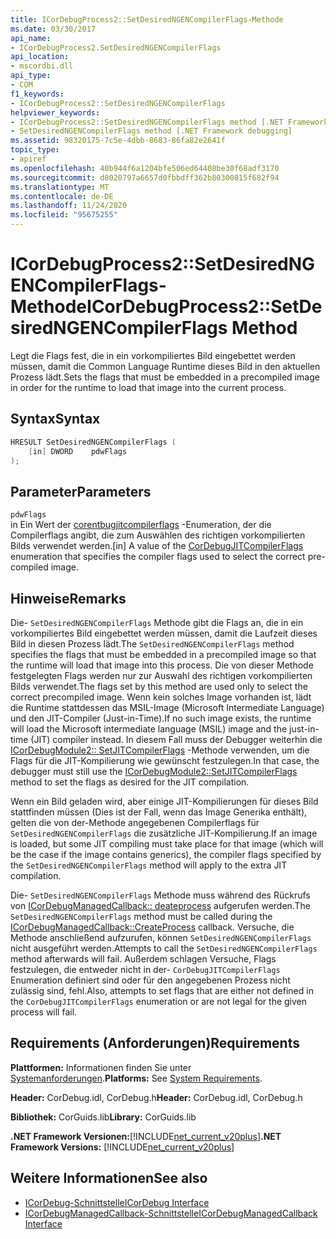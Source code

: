 ```yaml
---
title: ICorDebugProcess2::SetDesiredNGENCompilerFlags-Methode
ms.date: 03/30/2017
api_name:
- ICorDebugProcess2.SetDesiredNGENCompilerFlags
api_location:
- mscordbi.dll
api_type:
- COM
f1_keywords:
- ICorDebugProcess2::SetDesiredNGENCompilerFlags
helpviewer_keywords:
- ICorDebugProcess2::SetDesiredNGENCompilerFlags method [.NET Framework debugging]
- SetDesiredNGENCompilerFlags method [.NET Framework debugging]
ms.assetid: 98320175-7c5e-4dbb-8683-86fa82e2641f
topic_type:
- apiref
ms.openlocfilehash: 40b944f6a1204bfe506ed64408be30f68adf3170
ms.sourcegitcommit: d8020797a6657d0fbbdff362b80300815f682f94
ms.translationtype: MT
ms.contentlocale: de-DE
ms.lasthandoff: 11/24/2020
ms.locfileid: "95675255"
---
```

# <a name="icordebugprocess2setdesiredngencompilerflags-method"></a><span data-ttu-id="329eb-102">ICorDebugProcess2::SetDesiredNGENCompilerFlags-Methode</span><span class="sxs-lookup"><span data-stu-id="329eb-102">ICorDebugProcess2::SetDesiredNGENCompilerFlags Method</span></span>

<span data-ttu-id="329eb-103">Legt die Flags fest, die in ein vorkompiliertes Bild eingebettet werden müssen, damit die Common Language Runtime dieses Bild in den aktuellen Prozess lädt.</span><span class="sxs-lookup"><span data-stu-id="329eb-103">Sets the flags that must be embedded in a precompiled image in order for the runtime to load that image into the current process.</span></span>  
  
## <a name="syntax"></a><span data-ttu-id="329eb-104">Syntax</span><span class="sxs-lookup"><span data-stu-id="329eb-104">Syntax</span></span>  
  
```cpp  
HRESULT SetDesiredNGENCompilerFlags (  
    [in] DWORD    pdwFlags  
);  
```  
  
## <a name="parameters"></a><span data-ttu-id="329eb-105">Parameter</span><span class="sxs-lookup"><span data-stu-id="329eb-105">Parameters</span></span>  

 `pdwFlags`  
 <span data-ttu-id="329eb-106">in Ein Wert der [corentbugjitcompilerflags](cordebugjitcompilerflags-enumeration.md) -Enumeration, der die Compilerflags angibt, die zum Auswählen des richtigen vorkompilierten Bilds verwendet werden.</span><span class="sxs-lookup"><span data-stu-id="329eb-106">[in] A value of the [CorDebugJITCompilerFlags](cordebugjitcompilerflags-enumeration.md) enumeration that specifies the compiler flags used to select the correct pre-compiled image.</span></span>  
  
## <a name="remarks"></a><span data-ttu-id="329eb-107">Hinweise</span><span class="sxs-lookup"><span data-stu-id="329eb-107">Remarks</span></span>  

 <span data-ttu-id="329eb-108">Die- `SetDesiredNGENCompilerFlags` Methode gibt die Flags an, die in ein vorkompiliertes Bild eingebettet werden müssen, damit die Laufzeit dieses Bild in diesen Prozess lädt.</span><span class="sxs-lookup"><span data-stu-id="329eb-108">The `SetDesiredNGENCompilerFlags` method specifies the flags that must be embedded in a precompiled image so that the runtime will load that image into this process.</span></span> <span data-ttu-id="329eb-109">Die von dieser Methode festgelegten Flags werden nur zur Auswahl des richtigen vorkompilierten Bilds verwendet.</span><span class="sxs-lookup"><span data-stu-id="329eb-109">The flags set by this method are used only to select the correct precompiled image.</span></span> <span data-ttu-id="329eb-110">Wenn kein solches Image vorhanden ist, lädt die Runtime stattdessen das MSIL-Image (Microsoft Intermediate Language) und den JIT-Compiler (Just-in-Time).</span><span class="sxs-lookup"><span data-stu-id="329eb-110">If no such image exists, the runtime will load the Microsoft intermediate language (MSIL) image and the just-in-time (JIT) compiler instead.</span></span> <span data-ttu-id="329eb-111">In diesem Fall muss der Debugger weiterhin die [ICorDebugModule2:: SetJITCompilerFlags](icordebugmodule2-setjitcompilerflags-method.md) -Methode verwenden, um die Flags für die JIT-Kompilierung wie gewünscht festzulegen.</span><span class="sxs-lookup"><span data-stu-id="329eb-111">In that case, the debugger must still use the [ICorDebugModule2::SetJITCompilerFlags](icordebugmodule2-setjitcompilerflags-method.md) method to set the flags as desired for the JIT compilation.</span></span>  
  
 <span data-ttu-id="329eb-112">Wenn ein Bild geladen wird, aber einige JIT-Kompilierungen für dieses Bild stattfinden müssen (Dies ist der Fall, wenn das Image Generika enthält), gelten die von der-Methode angegebenen Compilerflags für `SetDesiredNGENCompilerFlags` die zusätzliche JIT-Kompilierung.</span><span class="sxs-lookup"><span data-stu-id="329eb-112">If an image is loaded, but some JIT compiling must take place for that image (which will be the case if the image contains generics), the compiler flags specified by the `SetDesiredNGENCompilerFlags` method will apply to the extra JIT compilation.</span></span>  
  
 <span data-ttu-id="329eb-113">Die- `SetDesiredNGENCompilerFlags` Methode muss während des Rückrufs von [ICorDebugManagedCallback:: deateprocess](icordebugmanagedcallback-createprocess-method.md) aufgerufen werden.</span><span class="sxs-lookup"><span data-stu-id="329eb-113">The `SetDesiredNGENCompilerFlags` method must be called during the [ICorDebugManagedCallback::CreateProcess](icordebugmanagedcallback-createprocess-method.md) callback.</span></span> <span data-ttu-id="329eb-114">Versuche, die Methode anschließend aufzurufen, können `SetDesiredNGENCompilerFlags` nicht ausgeführt werden.</span><span class="sxs-lookup"><span data-stu-id="329eb-114">Attempts to call the `SetDesiredNGENCompilerFlags` method afterwards will fail.</span></span> <span data-ttu-id="329eb-115">Außerdem schlagen Versuche, Flags festzulegen, die entweder nicht in der- `CorDebugJITCompilerFlags` Enumeration definiert sind oder für den angegebenen Prozess nicht zulässig sind, fehl.</span><span class="sxs-lookup"><span data-stu-id="329eb-115">Also, attempts to set flags that are either not defined in the `CorDebugJITCompilerFlags` enumeration or are not legal for the given process will fail.</span></span>  
  
## <a name="requirements"></a><span data-ttu-id="329eb-116">Requirements (Anforderungen)</span><span class="sxs-lookup"><span data-stu-id="329eb-116">Requirements</span></span>  

 <span data-ttu-id="329eb-117">**Plattformen:** Informationen finden Sie unter [Systemanforderungen](../../get-started/system-requirements.md).</span><span class="sxs-lookup"><span data-stu-id="329eb-117">**Platforms:** See [System Requirements](../../get-started/system-requirements.md).</span></span>  
  
 <span data-ttu-id="329eb-118">**Header:** CorDebug.idl, CorDebug.h</span><span class="sxs-lookup"><span data-stu-id="329eb-118">**Header:** CorDebug.idl, CorDebug.h</span></span>  
  
 <span data-ttu-id="329eb-119">**Bibliothek:** CorGuids.lib</span><span class="sxs-lookup"><span data-stu-id="329eb-119">**Library:** CorGuids.lib</span></span>  
  
 <span data-ttu-id="329eb-120">**.NET Framework Versionen:**[!INCLUDE[net_current_v20plus](../../../../includes/net-current-v20plus-md.md)]</span><span class="sxs-lookup"><span data-stu-id="329eb-120">**.NET Framework Versions:** [!INCLUDE[net_current_v20plus](../../../../includes/net-current-v20plus-md.md)]</span></span>  
  
## <a name="see-also"></a><span data-ttu-id="329eb-121">Weitere Informationen</span><span class="sxs-lookup"><span data-stu-id="329eb-121">See also</span></span>

- [<span data-ttu-id="329eb-122">ICorDebug-Schnittstelle</span><span class="sxs-lookup"><span data-stu-id="329eb-122">ICorDebug Interface</span></span>](icordebug-interface.md)
- [<span data-ttu-id="329eb-123">ICorDebugManagedCallback-Schnittstelle</span><span class="sxs-lookup"><span data-stu-id="329eb-123">ICorDebugManagedCallback Interface</span></span>](icordebugmanagedcallback-interface.md)
